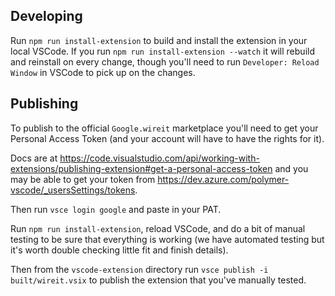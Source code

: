 ## Developing

Run `npm run install-extension` to build and install the extension in your local VSCode. If you run `npm run install-extension --watch` it will rebuild and reinstall on every change, though you'll need to run `Developer: Reload Window` in VSCode to pick up on the changes.

## Publishing

To publish to the official `Google.wireit` marketplace you'll need to get your Personal Access Token (and your account will have to have the rights for it).

Docs are at https://code.visualstudio.com/api/working-with-extensions/publishing-extension#get-a-personal-access-token and you may be able to get your token from https://dev.azure.com/polymer-vscode/_usersSettings/tokens.

Then run `vsce login google` and paste in your PAT.

Run `npm run install-extension`, reload VSCode, and do a bit of manual testing to be sure that everything is working (we have automated testing but it's worth double checking little fit and finish details).

Then from the `vscode-extension` directory run `vsce publish -i built/wireit.vsix` to publish the extension that you've manually tested.
